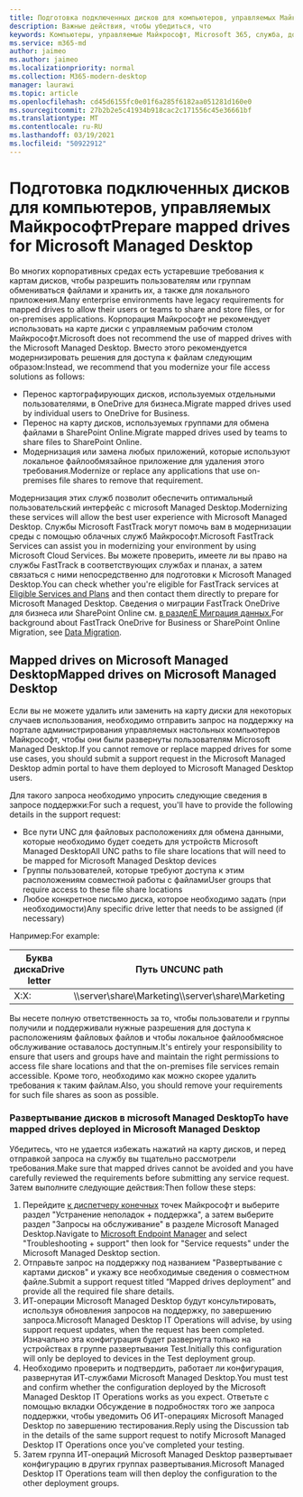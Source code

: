 ```yaml
---
title: Подготовка подключенных дисков для компьютеров, управляемых Майкрософт
description: Важные действия, чтобы убедиться, что
keywords: Компьютеры, управляемые Майкрософт, Microsoft 365, служба, документация
ms.service: m365-md
author: jaimeo
ms.author: jaimeo
ms.localizationpriority: normal
ms.collection: M365-modern-desktop
manager: laurawi
ms.topic: article
ms.openlocfilehash: cd45d6155fc0e01f6a285f6182aa051281d160e0
ms.sourcegitcommit: 27b2b2e5c41934b918cac2c171556c45e36661bf
ms.translationtype: MT
ms.contentlocale: ru-RU
ms.lasthandoff: 03/19/2021
ms.locfileid: "50922912"
---
```

#  <a name="prepare-mapped-drives-for-microsoft-managed-desktop"></a><span data-ttu-id="cbec5-104">Подготовка подключенных дисков для компьютеров, управляемых Майкрософт</span><span class="sxs-lookup"><span data-stu-id="cbec5-104">Prepare mapped drives for Microsoft Managed Desktop</span></span>

<span data-ttu-id="cbec5-105">Во многих корпоративных средах есть устаревшие требования к картам дисков, чтобы разрешить пользователям или группам обмениваться файлами и хранить их, а также для локального приложения.</span><span class="sxs-lookup"><span data-stu-id="cbec5-105">Many enterprise environments have legacy requirements for mapped drives to allow their users or teams to share and store files, or for on-premises applications.</span></span> <span data-ttu-id="cbec5-106">Корпорация Майкрософт не рекомендует использовать на карте диски с управляемым рабочим столом Майкрософт.</span><span class="sxs-lookup"><span data-stu-id="cbec5-106">Microsoft does not recommend the use of mapped drives with the Microsoft Managed Desktop.</span></span> <span data-ttu-id="cbec5-107">Вместо этого рекомендуется модернизировать решения для доступа к файлам следующим образом:</span><span class="sxs-lookup"><span data-stu-id="cbec5-107">Instead, we recommend that you modernize your file access solutions as follows:</span></span>
  
- <span data-ttu-id="cbec5-108">Перенос картографирующих дисков, используемых отдельными пользователями, в OneDrive для бизнеса.</span><span class="sxs-lookup"><span data-stu-id="cbec5-108">Migrate mapped drives used by individual users to OneDrive for Business.</span></span> 
- <span data-ttu-id="cbec5-109">Перенос на карту дисков, используемых группами для обмена файлами в SharePoint Online.</span><span class="sxs-lookup"><span data-stu-id="cbec5-109">Migrate mapped drives used by teams to share files to SharePoint Online.</span></span> 
- <span data-ttu-id="cbec5-110">Модернизация или замена любых приложений, которые используют локальное файлообмязайное приложение для удаления этого требования.</span><span class="sxs-lookup"><span data-stu-id="cbec5-110">Modernize or replace any applications that use on-premises file shares to remove that requirement.</span></span>
  
<span data-ttu-id="cbec5-111">Модернизация этих служб позволит обеспечить оптимальный пользовательский интерфейс с microsoft Managed Desktop.</span><span class="sxs-lookup"><span data-stu-id="cbec5-111">Modernizing these services will allow the best user experience with Microsoft Managed Desktop.</span></span> <span data-ttu-id="cbec5-112">Службы Microsoft FastTrack могут помочь вам в модернизации среды с помощью облачных служб Майкрософт.</span><span class="sxs-lookup"><span data-stu-id="cbec5-112">Microsoft FastTrack Services can assist you in modernizing your environment by using Microsoft Cloud Services.</span></span> <span data-ttu-id="cbec5-113">Вы можете проверить, имеете ли вы право [](/fasttrack/m365-eligible-services-and-plans) на службы FastTrack в соответствующих службах и планах, а затем связаться с ними непосредственно для подготовки к Microsoft Managed Desktop.</span><span class="sxs-lookup"><span data-stu-id="cbec5-113">You can check whether you're eligible for FastTrack services at [Eligible Services and Plans](/fasttrack/m365-eligible-services-and-plans) and then contact them directly to prepare for Microsoft Managed Desktop.</span></span> <span data-ttu-id="cbec5-114">Сведения о миграции FastTrack OneDrive для бизнеса или SharePoint Online см. [в разделЕ Миграция данных.](/fasttrack/o365-data-migration)</span><span class="sxs-lookup"><span data-stu-id="cbec5-114">For background about FastTrack OneDrive for Business or SharePoint Online Migration, see [Data Migration](/fasttrack/o365-data-migration).</span></span>

## <a name="mapped-drives-on-microsoft-managed-desktop"></a><span data-ttu-id="cbec5-115">Mapped drives on Microsoft Managed Desktop</span><span class="sxs-lookup"><span data-stu-id="cbec5-115">Mapped drives on Microsoft Managed Desktop</span></span>
 
<span data-ttu-id="cbec5-116">Если вы не можете удалить или заменить на карту диски для некоторых случаев использования, необходимо отправить запрос на поддержку на портале администрирования управляемых настольных компьютеров Майкрософт, чтобы они были развернуты пользователям Microsoft Managed Desktop.</span><span class="sxs-lookup"><span data-stu-id="cbec5-116">If you cannot remove or replace mapped drives for some use cases, you should submit a support request in the Microsoft Managed Desktop admin portal to have them deployed to Microsoft Managed Desktop users.</span></span>
    
<span data-ttu-id="cbec5-117">Для такого запроса необходимо упросить следующие сведения в запросе поддержки:</span><span class="sxs-lookup"><span data-stu-id="cbec5-117">For such a request, you'll have to provide the following details in the support request:</span></span> 

- <span data-ttu-id="cbec5-118">Все пути UNC для файловых расположениях для обмена данными, которые необходимо будет соедеть для устройств Microsoft Managed Desktop</span><span class="sxs-lookup"><span data-stu-id="cbec5-118">All UNC paths to file share locations that will need to be mapped for Microsoft Managed Desktop devices</span></span> 
- <span data-ttu-id="cbec5-119">Группы пользователей, которые требуют доступа к этим расположениям совместной работы с файлами</span><span class="sxs-lookup"><span data-stu-id="cbec5-119">User groups that require access to these file share locations</span></span> 
- <span data-ttu-id="cbec5-120">Любое конкретное письмо диска, которое необходимо задать (при необходимости)</span><span class="sxs-lookup"><span data-stu-id="cbec5-120">Any specific drive letter that needs to be assigned (if necessary)</span></span>

<span data-ttu-id="cbec5-121">Например:</span><span class="sxs-lookup"><span data-stu-id="cbec5-121">For example:</span></span>

| <span data-ttu-id="cbec5-122">Буква диска</span><span class="sxs-lookup"><span data-stu-id="cbec5-122">Drive letter</span></span> | <span data-ttu-id="cbec5-123">Путь UNC</span><span class="sxs-lookup"><span data-stu-id="cbec5-123">UNC path</span></span> | <span data-ttu-id="cbec5-124">Группа пользователей</span><span class="sxs-lookup"><span data-stu-id="cbec5-124">User group</span></span> |
|--------------|----------|------------|
| <span data-ttu-id="cbec5-125">X:</span><span class="sxs-lookup"><span data-stu-id="cbec5-125">X:</span></span>  | <span data-ttu-id="cbec5-126">\\\server\share\Marketing</span><span class="sxs-lookup"><span data-stu-id="cbec5-126">\\\server\share\Marketing</span></span> | <span data-ttu-id="cbec5-127">ContosoMarketing</span><span class="sxs-lookup"><span data-stu-id="cbec5-127">ContosoMarketing</span></span> |

<span data-ttu-id="cbec5-128">Вы несете полную ответственность за то, чтобы пользователи и группы получили и поддерживали нужные разрешения для доступа к расположениям файловых файлов и чтобы локальное файлообмясное обслуживание оставалось доступным.</span><span class="sxs-lookup"><span data-stu-id="cbec5-128">It's entirely your responsibility to ensure that users and groups have and maintain the right permissions to access file share locations and that the on-premises file services remain accessible.</span></span> <span data-ttu-id="cbec5-129">Кроме того, необходимо как можно скорее удалить требования к таким файлам.</span><span class="sxs-lookup"><span data-stu-id="cbec5-129">Also, you should remove your requirements for such file shares as soon as possible.</span></span>

### <a name="to-have-mapped-drives-deployed-in-microsoft-managed-desktop"></a><span data-ttu-id="cbec5-130">Развертывание дисков в microsoft Managed Desktop</span><span class="sxs-lookup"><span data-stu-id="cbec5-130">To have mapped drives deployed in Microsoft Managed Desktop</span></span>
 
<span data-ttu-id="cbec5-131">Убедитесь, что не удается избежать нажатий на карту дисков, и перед отправкой запроса на службу вы тщательно рассмотрели требования.</span><span class="sxs-lookup"><span data-stu-id="cbec5-131">Make sure that mapped drives cannot be avoided and you have carefully reviewed the requirements before submitting any service request.</span></span> <span data-ttu-id="cbec5-132">Затем выполните следующие действия:</span><span class="sxs-lookup"><span data-stu-id="cbec5-132">Then follow these steps:</span></span>

1. <span data-ttu-id="cbec5-133">Перейдите [к диспетчеру конечных](https://endpoint.microsoft.com/) точек Майкрософт и выберите раздел "Устранение неполадок + поддержка", а затем выберите раздел "Запросы на обслуживание" в разделе Microsoft Managed Desktop.</span><span class="sxs-lookup"><span data-stu-id="cbec5-133">Navigate to [Microsoft Endpoint Manager](https://endpoint.microsoft.com/) and select "Troubleshooting + support" then look for "Service requests" under the Microsoft Managed Desktop section.</span></span>  
2. <span data-ttu-id="cbec5-134">Отправьте запрос на поддержку под названием "Развертывание с картами дисков" и укажу все необходимые сведения о совместном файле.</span><span class="sxs-lookup"><span data-stu-id="cbec5-134">Submit a support request titled “Mapped drives deployment” and provide all the required file share details.</span></span>  
3. <span data-ttu-id="cbec5-135">ИТ-операции Microsoft Managed Desktop будут консультировать, используя обновления запросов на поддержку, по завершению запроса.</span><span class="sxs-lookup"><span data-stu-id="cbec5-135">Microsoft Managed Desktop IT Operations will advise, by using support request updates, when the request has been completed.</span></span> <span data-ttu-id="cbec5-136">Изначально эта конфигурация будет развернута только на устройствах в группе развертывания Test.</span><span class="sxs-lookup"><span data-stu-id="cbec5-136">Initially this configuration will only be deployed to devices in the Test deployment group.</span></span>  
4. <span data-ttu-id="cbec5-137">Необходимо проверить и подтвердить, работает ли конфигурация, развернутая ИТ-службами Microsoft Managed Desktop.</span><span class="sxs-lookup"><span data-stu-id="cbec5-137">You must test and confirm whether the configuration deployed by the Microsoft Managed Desktop IT Operations works as you expect.</span></span> <span data-ttu-id="cbec5-138">Ответьте с помощью вкладки Обсуждение в подробностях того же запроса поддержки, чтобы уведомить Об ИТ-операциях Microsoft Managed Desktop по завершению тестирования.</span><span class="sxs-lookup"><span data-stu-id="cbec5-138">Reply using the Discussion tab in the details of the same support request to notify Microsoft Managed Desktop IT Operations once you've completed your testing.</span></span>  
5. <span data-ttu-id="cbec5-139">Затем группа ИТ-операций Microsoft Managed Desktop развертывает конфигурацию в других группах развертывания.</span><span class="sxs-lookup"><span data-stu-id="cbec5-139">Microsoft Managed Desktop IT Operations team will then deploy the configuration to the other deployment groups.</span></span>